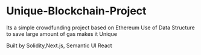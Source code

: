 # Unique-Blockchain-Project
Its a simple crowdfunding project based on Ethereum 
Use of Data Structure to save large amount of gas makes it Unique


Built by Solidity,Next.js, Semantic UI React
